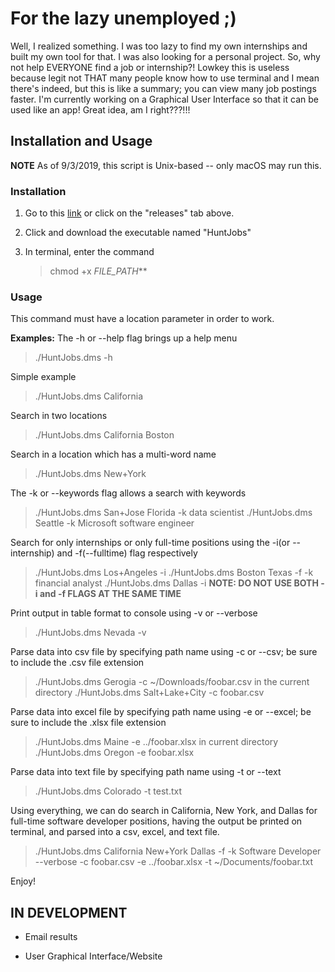 # For the lazy unemployed ;)

Well, I realized something. I was too lazy to find my own internships and built my own tool for that. I was also looking for a personal project. So, why not help EVERYONE find a job or internship?! Lowkey this is useless because legit not THAT many people know how to use terminal and I mean there's indeed, but this is like a summary; you can view many job postings faster. I'm currently working on a Graphical User Interface so that it can be used like an app! Great idea, am I right???!!!

## Installation and Usage

**NOTE**
As of 9/3/2019, this script is Unix-based -- only macOS may run this.

### Installation

1. Go to this [link](https://github.com/thenry3/Hunt-Jobs/releases) or click on the "releases" tab above.

2. Click and download the executable named "HuntJobs"

3. In terminal, enter the command
   > chmod +x _FILE_PATH_\*\*

### Usage

This command must have a location parameter in order to work.

**Examples:**
The -h or --help flag brings up a help menu

> ./HuntJobs.dms -h

Simple example

> ./HuntJobs.dms California

Search in two locations

> ./HuntJobs.dms California Boston

Search in a location which has a multi-word name

> ./HuntJobs.dms New+York

The -k or --keywords flag allows a search with keywords

> ./HuntJobs.dms San+Jose Florida -k data scientist
> ./HuntJobs.dms Seattle -k Microsoft software engineer

Search for only internships or only full-time positions using the -i(or --internship) and -f(--fulltime) flag respectively

> ./HuntJobs.dms Los+Angeles -i
> ./HuntJobs.dms Boston Texas -f -k financial analyst
> ./HuntJobs.dms Dallas -i
> **NOTE: DO NOT USE BOTH -i and -f FLAGS AT THE SAME TIME**

Print output in table format to console using -v or --verbose

> ./HuntJobs.dms Nevada -v

Parse data into csv file by specifying path name using -c or --csv; be sure to include the .csv file extension

> ./HuntJobs.dms Gerogia -c ~/Downloads/foobar.csv
> in the current directory
> ./HuntJobs.dms Salt+Lake+City -c foobar.csv

Parse data into excel file by specifying path name using -e or --excel; be sure to include the .xlsx file extension

> ./HuntJobs.dms Maine -e ../foobar.xlsx
> in current directory
> ./HuntJobs.dms Oregon -e foobar.xlsx

Parse data into text file by specifying path name using -t or --text

> ./HuntJobs.dms Colorado -t test.txt

Using everything, we can do search in California, New York, and Dallas for full-time software developer positions, having the output be printed on terminal, and parsed into a csv, excel, and text file.

> ./HuntJobs.dms California New+York Dallas -f -k Software Developer --verbose -c foobar.csv -e ../foobar.xlsx -t ~/Documents/foobar.txt

Enjoy!

## IN DEVELOPMENT

- Email results

- User Graphical Interface/Website
